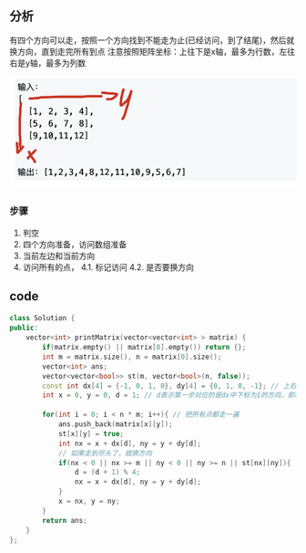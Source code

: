 ## 分析
有四个方向可以走，按照一个方向找到不能走为止(已经访问，到了结尾)，然后就换方向，直到走完所有到点
注意按照矩阵坐标：上往下是x轴，最多为行数，左往右是y轴，最多为列数

![image-20210202164112140](40.顺时针打印矩阵.assets/image-20210202164112140.png)
### 步骤
1. 判空
2. 四个方向准备，访问数组准备
3. 当前左边和当前方向
4. 访问所有的点，
	4.1. 标记访问
	4.2. 是否要换方向
	
## code
```c++
class Solution {
public:
    vector<int> printMatrix(vector<vector<int> > matrix) {
        if(matrix.empty() || matrix[0].empty()) return {};
        int m = matrix.size(), n = matrix[0].size();
        vector<int> ans;
        vector<vector<bool>> st(m, vector<bool>(n, false));
        const int dx[4] = {-1, 0, 1, 0}, dy[4] = {0, 1, 0, -1}; // 上右下左的顺序
        int x = 0, y = 0, d = 1; // d表示第一步对应的是dx中下标为1的方向，即右边
        
        for(int i = 0; i < n * m; i++){ // 把所有点都走一遍
            ans.push_back(matrix[x][y]);
            st[x][y] = true;
            int nx = x + dx[d], ny = y + dy[d];
            // 如果走到尽头了，就换方向
            if(nx < 0 || nx >= m || ny < 0 || ny >= n || st[nx][ny]){
                d = (d + 1) % 4;
                nx = x + dx[d], ny = y + dy[d];
            }
            x = nx, y = ny;
        }
        return ans;
    }
};
```
